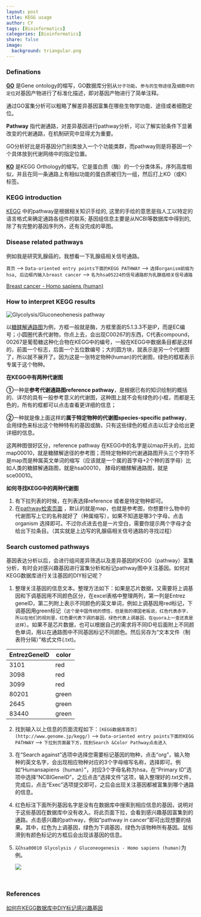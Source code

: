 ```yaml
---
layout: post
title: KEGG usage
author: CY
tags: [Bioinformatics]
categories: [Bioinformatics]
share: false
image:
  background: triangular.png 
---
```




### Definations

[**GO**](http://www.geneontology.org/)  是Gene ontology的缩写，GO数据库分别从`分子功能`、`参与的生物途径`及`细胞中的定位`对基因产物进行了标准化描述，即对基因产物进行了简单注释。

通过GO富集分析可以粗略了解差异基因富集在哪些生物学功能、途径或者细胞定位。

**Pathway** 指代谢通路，对差异基因进行pathway分析，可以了解实验条件下显著改变的代谢通路，在机制研究中显得尤为重要。 

GO分析好比是将基因分门别类放入一个个功能类群，而pathway则是将基因一个个具体放到代谢网络中的指定位置。

[**KO**](http://www.genome.jp/kegg/ko.html) 是KEGG Orthology的缩写。它是蛋白质（酶）的一个分类体系，序列高度相似，并且在同一条通路上有相似功能的蛋白质被归为一组，然后打上KO（或K）标签。



### KEGG introduction

[KEGG](http://www.genome.jp/kegg/) 中的pathway是根据相关知识手绘的, 这里的手绘的意思是指人工以特定的语言格式来确定通路各组件的联系; 基因组信息主要是从NCBI等数据库中得到的, 除了有完整的基因序列外，还有没完成的草图。



### Disease related pathways

例如我是研究乳腺癌的，我想看一下乳腺癌相关信号通路。

`首页` --> `Data-oriented entry points下面的KEGG PATHWAY` --> `选择organism前缀为hsa, 后边框内输入breast cancer`  --> `名为hsa05224的信号通路即为乳腺癌相关信号通路`

[Breast cancer - Homo sapiens (human)](http://www.kegg.jp/kegg-bin/highlight_pathway?scale=1.0&map=hsa05224&keyword=breast%20cancer)



### How to interpret KEGG results

![Glycolysis/Gluconeohenesis pathway](http://www.kegg.jp/tmp/search_pathway_text//hsa00010_org_20171203052926137015.png?)

以[糖酵解通路图](http://www.kegg.jp/kegg-bin/highlight_pathway?scale=1.0&map=hsa00010&keyword=Glycolysis)为例，方框一般就是酶，方框里面的5.1.3.3不是IP，而是EC编号；小圆圈代表代谢物，你点上去，会出现C00267的东西，C代表compound，00267是葡萄糖这种化合物在KEGG中的编号，一般在KEGG中数据条目都是这样的，前面一个标志，后面一个五位数编号；大的圆方块，就表示是另一个代谢图了，所以就不展开了。因为这是一张特定物种(human)的代谢图，绿色的框框表示专属于这个物种。

**在KEGG中有两种代谢图**

**①**一种是**参考代谢通路图reference pathway**，是根据已有的知识绘制的概括的、详尽的具有一般参考意义的代谢图，这种图上就不会有绿色的小框，而都是无色的，所有的框都可以点击查看更详细的信息；

**②**一种就是像上面这样的**属于特定物种的代谢图species-specific pathway**，会用绿色来标出这个物种特有的基因或酶，只有这些绿色的框点击以后才会给出更详细的信息。

这两种图很好区分，reference pathway 在KEGG中的名字是以map开头的，比如map00010，就是糖酵解途径的参考图；而特定物种的代谢通路图开头三个字符不是map而是种属英文单词的缩写（应该就是一个属的首字母+2个种的首字母）比如人类的糖酵解通路图，就是hsa00010， 酵母的糖酵解通路图，就是sce00010。

**如何寻找KEGG中的两种代谢图**

1. 有下拉列表的时候，在列表选择reference 或者是特定物种即可。
2. 在[pathway检索页面](http://www.genome.jp/kegg/pathway.html) ，默认的就是map，也就是参考图，你想要什么物中的代谢图写上它的名称就好了（种属缩写），如果不知道是哪3个字母，点击organism 选择即可。不过你点进去也是一片空白，需要你提示两个字母才会给出下拉条目。（其实就是上边写的乳腺癌相关信号通路的寻找过程）



### Search customed pathways

基因表达分析以后，会进行组间差异筛选以及差异基因的KEGG（pathway）富集分析，有时会对感兴趣基因进行富集分析和标记pathway图中关注基因。如何对KEGG数据库进行关注基因的DIY标记呢？

1. 整理关注基因的信息文本。整理方法如下：如果是芯片数据，又需要将上调基因和下调基因用不同颜色区分，在excel表格中整理两列，第一列是Entrez geneID，第二列附上表示不同颜色的英文单词，例如上调基因用red标记，下调基因用green标记（`这个是中国传统的惯性，但是我的德国老板说，红色代表赤字，所以在他们的规则里，红色要代表下调的基因，绿色代表上调基因，在quora上一查还真是这样`）。如果不是芯片数据，也可以根据自己的需求将不同ID号后面附上不同颜色单词，用以在通路图中不同基因标记不同颜色。然后另存为“文本文件（制表符分隔）”格式文件(.txt)。



| EntrezGeneID | color |
| ------------ | ----- |
| 3101         | red   |
| 3098         | red   |
| 3099         | red   |
| 80201        | green |
| 2645         | green |
| 83440        | green |



2. 找到输入以上信息的页面流程如下：`[KEGG数据库首页](http://www.genome.jp/kegg/)`  --> `Data-oriented entry points下面的KEGG PATHWAY` -->  `下拉到页面最下方，找到Search &Color Pathway点击进入`  

3. 在“Search against”选项中选择您需要标记基因的物种，点击“org”，输入物种的英文名字，会出现相应物种对应的3个字母缩写名称，选择即可。例如“Humansapiens（human）”，对应3个字母名称为hsa，在“Primary ID”选项中选择“NCBIGeneID”，之后点击“选择文件”这项，输入整理好的.txt文件，完成后，点击“Exec”选项提交即可，之后会出现关注基因都被富集到哪个通路的信息。

4. 红色标注下面所列基因名字是没有在数据库中搜索到相应信息的基因，说明对于这些基因在数据库中没有收入。将此页面下拉，会看到感兴趣基因富集到的通路。点击感兴趣的pathway，例如“pathway in cancer”即可出现想要的结果。其中，红色为上调基因，绿色为下调基因，绿色为该物种所有基因。鼠标滑到有颜色标记的方框后会出现该基因的信息。

5. 以`hsa00010 Glycolysis / Gluconeogenesis - Homo sapiens (human)`为例。 

   ![](http://www.genome.jp/tmp/mark_pathway151225343114924/hsa00010.png)

   ​

### References

[如何在KEGG数据库中DIY标记感兴趣基因](http://www.oebiotech.com/Article/rhzkeggsjkz.html)